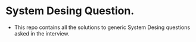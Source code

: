# System Desing Question.
  * This repo contains all the solutions to generic System Desing questions asked in the interview.

